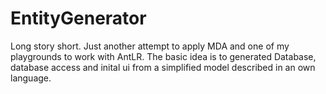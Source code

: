 # EntityGenerator
Long story short. Just another attempt to apply MDA and one of my playgrounds to work with AntLR. The basic idea is to generated Database, database access and inital ui from
a simplified model described in an own language.
